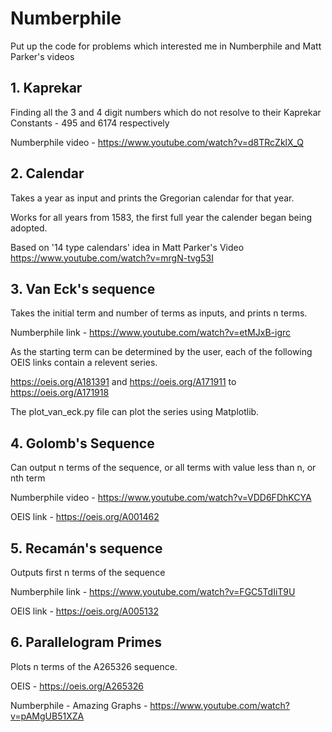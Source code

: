 # Numberphile
Put up the code for problems which interested me in Numberphile and Matt Parker's videos

## 1. Kaprekar

Finding all the 3 and 4 digit numbers which do not resolve to their Kaprekar Constants - 495 and 6174 respectively 

Numberphile video - https://www.youtube.com/watch?v=d8TRcZklX_Q

## 2. Calendar

Takes a year as input and prints the Gregorian calendar for that year.

Works for all years from 1583, the first full year the calender began being adopted.

Based on '14 type calendars' idea in Matt Parker's Video https://www.youtube.com/watch?v=mrgN-tvg53I

## 3. Van Eck's sequence

Takes the initial term and number of terms as inputs, and prints n terms.

Numberphile link - https://www.youtube.com/watch?v=etMJxB-igrc

As the starting term can be determined by the user, each of the following OEIS links contain a relevent series.

https://oeis.org/A181391 and https://oeis.org/A171911 to https://oeis.org/A171918

The plot_van_eck.py file can plot the series using Matplotlib.

## 4. Golomb's Sequence 

Can output n terms of the sequence, or all terms with value less than n, or nth term

Numberphile video - https://www.youtube.com/watch?v=VDD6FDhKCYA

OEIS link - https://oeis.org/A001462

## 5. Recamán's sequence

Outputs first n terms of the sequence

Numberphile link - https://www.youtube.com/watch?v=FGC5TdIiT9U

OEIS link - https://oeis.org/A005132

## 6. Parallelogram Primes

Plots n terms of the A265326 sequence.

OEIS - https://oeis.org/A265326

Numberphile - Amazing Graphs - https://www.youtube.com/watch?v=pAMgUB51XZA
